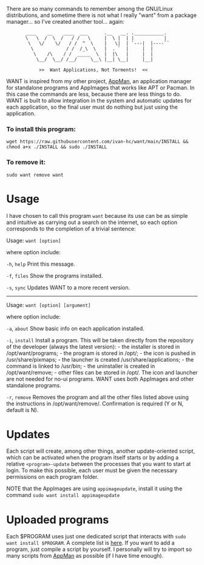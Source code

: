 There are so many commands to remember among the GNU/Linux distributions, and sometime there is not what I really "want" from a package manager... so I've created another tool... again:

           ____    __    ____  ___      .__   __. .___________.
           \   \  /  \  /   / /   \     |  \ |  | |           |
            \   \/    \/   / /  ^  \    |   \|  | `---|  |----``
             \            / /  /_\  \   |  . `  |     |  |     
              \    /\    / /  _____  \  |  |\   |     |  |     
               \__/  \__/ /__/     \__\ |__| \__|     |__|     

                >>  Want Applications, Not Torments!  <<


WANT is inspired from my other project, [AppMan](https://github.com/ivan-hc/AppMan), an application manager for standalone programs and AppImages that works like APT or Pacman. In this case the commands are less, because there are less things to do. WANT is built to allow integration in the system and automatic updates for each application, so the final user must do nothing but just using the application.

### To install this program:

`wget https://raw.githubusercontent.com/ivan-hc/want/main/INSTALL && chmod a+x ./INSTALL && sudo ./INSTALL`

### To remove it:

`sudo want remove want`

# Usage
I have chosen to call this program `want` because its use can be as simple and intuitive as carrying out a search on the internet, so each option corresponds to the completion of a trivial sentence:

  Usage:		`want [option]`
  
  where option include:
  
  `-h`, `help`	Print this message.

  `-f`, `files`	Show the programs installed.

  `-s`, `sync`	Updates WANT to a more recent version.

  -----------------------------------------------------------------------
      
  Usage:		`want [option] [argument]`
  
  where option include:
  
  `-a`, `about`	Show basic info on each application installed.
  		  
  `-i`, `install` 	Install a program. This will be taken directly from the
  		repository of the developer (always the latest version):
  		- the installer is stored in /opt/want/programs;
  		- the program is stored in /opt/<program>;
  		- the icon is pushed in /usr/share/pixmaps;
  		- the launcher is created /usr/share/applications;
  		- the command is linked to /usr/bin;
  		- the uninstaller is created in /opt/want/remove;
  		- other files can be stored in /opt/<program>.
  		The icon and launcher are not needed for no-ui programs.
  		WANT uses both AppImages and other standalone programs.
  		
  `-r`, `remove`	Removes the program and all the other files listed above
  		using the instructions in /opt/want/remove/<program>.
  		Confirmation is required (Y or N, default is N).

# Updates
Each script will create, among other things, another update-oriented script, which can be activated when the program itself starts or by adding a relative `<program>-update` between the processes that you want to start at login. To make this possible, each user must be given the necessary permissions on each program folder.

NOTE that the AppImages are using `appimageupdate`, install it using the command `sudo want install appimageupdate`
           
# Uploaded programs
Each $PROGRAM uses just one dedicated script that interacts with `sudo want install $PROGRAM`. A complete list is [here](https://github.com/ivan-hc/want/tree/main/programs). If you want to add a program, just compile a script by yourself. I personally will try to import so many scripts from [AppMan](https://github.com/ivan-hc/AppMan) as possible (if I have time enough).
